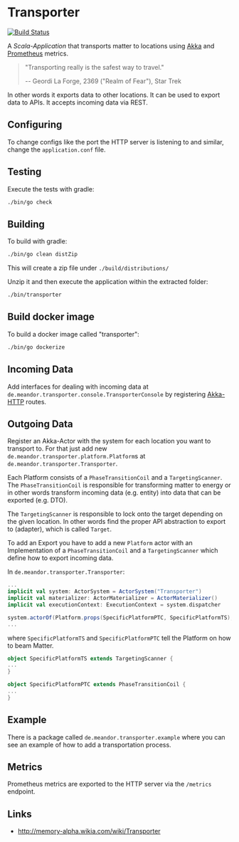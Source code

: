 # Transporter

[![Build Status](https://travis-ci.org/meandor/transporter.svg?branch=master)](https://travis-ci.org/meandor/transporter)

A _Scala-Application_ that transports matter to locations using [Akka](https://akka.io/)
and [Prometheus](https://prometheus.io) metrics.

> "Transporting really is the safest way to travel."
>
> -- Geordi La Forge, 2369 ("Realm of Fear"), Star Trek

In other words it exports data to other locations. It can be used to export data to APIs. 
It accepts incoming data via REST.

## Configuring

To change configs like the port the HTTP server is listening to and similar,
change the `application.conf` file.

## Testing
Execute the tests with gradle:
```bash
./bin/go check
```

## Building
To build with gradle:
```bash
./bin/go clean distZip
```

This will create a zip file under `./build/distributions/`

Unzip it and then execute the application within the extracted folder:
```bash
./bin/transporter
```

## Build docker image
To build a docker image called "transporter":
```bash
./bin/go dockerize
```

## Incoming Data
Add interfaces for dealing with incoming data at `de.meandor.transporter.console.TransporterConsole`
by registering [Akka-HTTP](https://doc.akka.io/docs/akka-http/current/scala/http/) routes.

## Outgoing Data
Register an Akka-Actor with the system for each location you want to transport to.
For that just add new `de.meandor.transporter.platform.Platform`s at `de.meandor.transporter.Transporter`.

Each Platform consists of a `PhaseTransitionCoil` and a `TargetingScanner`.
The `PhaseTransitionCoil` is responsible for transforming matter to energy or in other
words transform incoming data (e.g. entity) into data that can be exported (e.g. DTO).

The `TargetingScanner` is responsible to lock onto the target depending on the given location.
In other words find the proper API abstraction to export to (adapter), which is called `Target`.

To add an Export you have to add a new `Platform` actor with an Implementation of a
`PhaseTransitionCoil` and a `TargetingScanner` which define how to export incoming data.

In `de.meandor.transporter.Transporter`:
```scala
...
implicit val system: ActorSystem = ActorSystem("Transporter")
implicit val materializer: ActorMaterializer = ActorMaterializer()
implicit val executionContext: ExecutionContext = system.dispatcher

system.actorOf(Platform.props(SpecificPlatformPTC, SpecificPlatformTS), "SpecificPlatformName")
...
``` 

where `SpecificPlatformTS` and `SpecificPlatformPTC` tell the Platform on how to beam Matter.
```scala
object SpecificPlatformTS extends TargetingScanner {  
...
}

object SpecificPlatformPTC extends PhaseTransitionCoil {  
...
}
```

## Example
There is a package called `de.meandor.transporter.example` where you can see an example of how to
add a transportation process.

## Metrics
Prometheus metrics are exported to the HTTP server via the `/metrics` endpoint.

## Links
* http://memory-alpha.wikia.com/wiki/Transporter